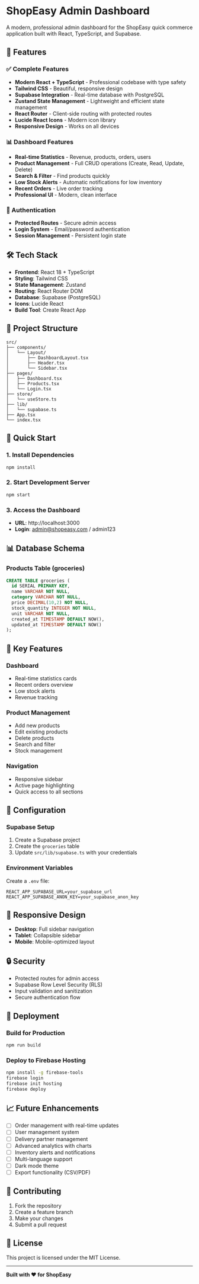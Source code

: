# ShopEasy Admin Dashboard

A modern, professional admin dashboard for the ShopEasy quick commerce application built with React, TypeScript, and Supabase.

## 🚀 Features

### ✅ Complete Features
- **Modern React + TypeScript** - Professional codebase with type safety
- **Tailwind CSS** - Beautiful, responsive design
- **Supabase Integration** - Real-time database with PostgreSQL
- **Zustand State Management** - Lightweight and efficient state management
- **React Router** - Client-side routing with protected routes
- **Lucide React Icons** - Modern icon library
- **Responsive Design** - Works on all devices

### 📊 Dashboard Features
- **Real-time Statistics** - Revenue, products, orders, users
- **Product Management** - Full CRUD operations (Create, Read, Update, Delete)
- **Search & Filter** - Find products quickly
- **Low Stock Alerts** - Automatic notifications for low inventory
- **Recent Orders** - Live order tracking
- **Professional UI** - Modern, clean interface

### 🔐 Authentication
- **Protected Routes** - Secure admin access
- **Login System** - Email/password authentication
- **Session Management** - Persistent login state

## 🛠️ Tech Stack

- **Frontend**: React 18 + TypeScript
- **Styling**: Tailwind CSS
- **State Management**: Zustand
- **Routing**: React Router DOM
- **Database**: Supabase (PostgreSQL)
- **Icons**: Lucide React
- **Build Tool**: Create React App

## 📁 Project Structure

```
src/
├── components/
│   └── Layout/
│       ├── DashboardLayout.tsx
│       ├── Header.tsx
│       └── Sidebar.tsx
├── pages/
│   ├── Dashboard.tsx
│   ├── Products.tsx
│   └── Login.tsx
├── store/
│   └── useStore.ts
├── lib/
│   └── supabase.ts
├── App.tsx
└── index.tsx
```

## 🚀 Quick Start

### 1. Install Dependencies
```bash
npm install
```

### 2. Start Development Server
```bash
npm start
```

### 3. Access the Dashboard
- **URL**: http://localhost:3000
- **Login**: admin@shopeasy.com / admin123

## 📊 Database Schema

### Products Table (groceries)
```sql
CREATE TABLE groceries (
  id SERIAL PRIMARY KEY,
  name VARCHAR NOT NULL,
  category VARCHAR NOT NULL,
  price DECIMAL(10,2) NOT NULL,
  stock_quantity INTEGER NOT NULL,
  unit VARCHAR NOT NULL,
  created_at TIMESTAMP DEFAULT NOW(),
  updated_at TIMESTAMP DEFAULT NOW()
);
```

## 🎯 Key Features

### Dashboard
- Real-time statistics cards
- Recent orders overview
- Low stock alerts
- Revenue tracking

### Product Management
- Add new products
- Edit existing products
- Delete products
- Search and filter
- Stock management

### Navigation
- Responsive sidebar
- Active page highlighting
- Quick access to all sections

## 🔧 Configuration

### Supabase Setup
1. Create a Supabase project
2. Create the `groceries` table
3. Update `src/lib/supabase.ts` with your credentials

### Environment Variables
Create a `.env` file:
```env
REACT_APP_SUPABASE_URL=your_supabase_url
REACT_APP_SUPABASE_ANON_KEY=your_supabase_anon_key
```

## 📱 Responsive Design

- **Desktop**: Full sidebar navigation
- **Tablet**: Collapsible sidebar
- **Mobile**: Mobile-optimized layout

## 🔒 Security

- Protected routes for admin access
- Supabase Row Level Security (RLS)
- Input validation and sanitization
- Secure authentication flow

## 🚀 Deployment

### Build for Production
```bash
npm run build
```

### Deploy to Firebase Hosting
```bash
npm install -g firebase-tools
firebase login
firebase init hosting
firebase deploy
```

## 📈 Future Enhancements

- [ ] Order management with real-time updates
- [ ] User management system
- [ ] Delivery partner management
- [ ] Advanced analytics with charts
- [ ] Inventory alerts and notifications
- [ ] Multi-language support
- [ ] Dark mode theme
- [ ] Export functionality (CSV/PDF)

## 🤝 Contributing

1. Fork the repository
2. Create a feature branch
3. Make your changes
4. Submit a pull request

## 📄 License

This project is licensed under the MIT License.

---

**Built with ❤️ for ShopEasy**



